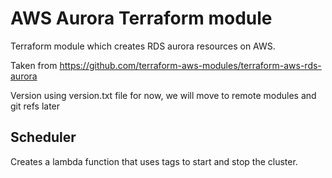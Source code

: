 # AWS Aurora Terraform module

Terraform module which creates RDS aurora resources on AWS.

Taken from https://github.com/terraform-aws-modules/terraform-aws-rds-aurora

Version using version.txt file for now, we will move to remote modules and git refs later

## Scheduler ##

Creates a lambda function that uses tags to start and stop the cluster.

